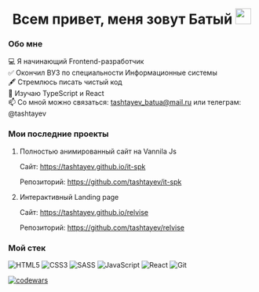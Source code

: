 <h1 align="center">Всем привет, меня зовут Батый 
<img src="https://github.com/blackcater/blackcater/raw/main/images/Hi.gif" height="32"/></h1>

### Обо мне

💻 Я начинающий Frontend-разработчик  
✅ Окончил ВУЗ по специальности Информационные системы  
🖋 Стремлюсь писать чистый код  
📖 Изучаю TypeScript и React  
📫 Со мной можно связаться: tashtayev_batua@mail.ru или телеграм: @tashtayev

### Мои последние проекты

1. Полностью анимированный сайт на Vannila Js

   Сайт: <a href="https://tashtayev.github.io/it-spk">https://tashtayev.github.io/it-spk</a>

   Репозиторий: <a href="https://github.com/tashtayev/it-spk">https://github.com/tashtayev/it-spk</a>

2. Интерактивный Landing page

   Сайт: <a href="https://tashtayev.github.io/relvise">https://tashtayev.github.io/relvise</a>

   Репозиторий: <a href="https://github.com/tashtayev/relvise">https://github.com/tashtayev/relvise</a>

### Мой стек

![HTML5](https://img.shields.io/badge/HTML-3b3b3b?logo=html5&style=flat&logoColor=red) ![CSS3](https://img.shields.io/badge/css-3b3b3b?logo=css3&style=flat&logoColor=white) ![SASS](https://img.shields.io/badge/SASS-3b3b3b?logo=SASS&style=flat&logoColor=hotlink) ![JavaScript](https://img.shields.io/badge/javascript-3b3b3b?logo=javascript&style=flat&logoColor=23323330) ![React](https://img.shields.io/badge/react-3b3b3b?logo=react&style=flat&logoColor=2361DAFB) ![Git](https://img.shields.io/badge/Git-3b3b3b?logo=git&style=flat&logoColor=23F05033)

[![codewars](https://www.codewars.com/users/Batua/badges/large)](https://www.codewars.com/users/Batua)
